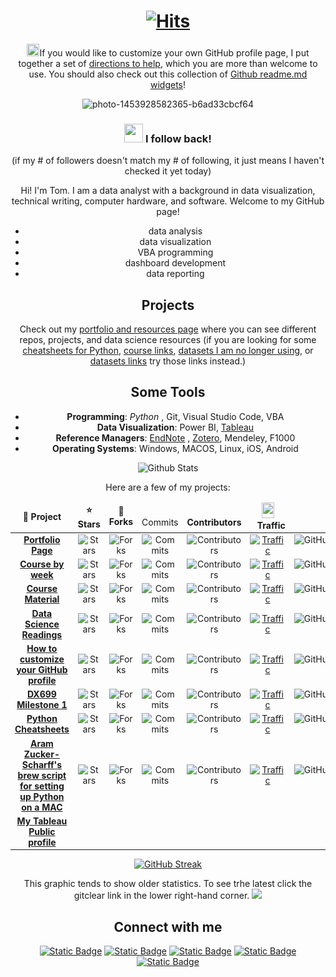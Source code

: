 <!--
// Fullscript:  <script src="https://gist.github.com/ryanlanciaux/3e29e75bd32efee9681c2ab85b99cc6f.js"></script>


// This app initially started from Flavio Copes analytics example
// but diverged quite a bit to generate images as well as track views
// https://flaviocopes.com/count-visits-static-site/

const express = require('express')
const app = express()

// no db - so global var to keep track of count
let counter = 0

function getCountImage(count) {
  // This is not the greatest way for generating an SVG but it'll do for now
  const countArray = count.toString().padStart(6, '0').split('');

  const parts = countArray.reduce((acc, next, index) => `
        ${acc}
        <rect id="Rectangle" fill="#000000" x="${index * 32}" y="0.5" width="29" height="29"></rect>
        <text id="0" font-family="Courier" font-size="24" font-weight="normal" fill="#00FF13">
            <tspan x="${index * 32 + 7}" y="22">${next}</tspan>
        </text>
`, '');
  
  return `<?xml version="1.0" encoding="UTF-8"?>
<svg width="189px" height="30px" viewBox="0 0 189 30" version="1.1" xmlns="http://www.w3.org/2000/svg" xmlns:xlink="http://www.w3.org/1999/xlink">
    <title>Count</title>
    <g id="Page-1" stroke="none" stroke-width="1" fill="none" fill-rule="evenodd">
      ${parts}
    </g>
</svg>
`
}

// get the image
app.get('/count.svg', (req, res) => {
  counter++;
  
  // This helps with GitHub's image cache 
  //   see more: https://rushter.com/counter.svg
  res.set({
  'content-type': 'image/svg+xml',
  'cache-control': 'max-age=0, no-cache, no-store, must-revalidate'
  })
  
  // Send the generated SVG as the result
  res.send(getCountImage(counter));
})

const listener = app.listen(process.env.PORT, () => {
  console.log('Your app is listening on port ' + listener.address().port)
})

The following is a page hits counter which does not seem to be working (I keep it here, so it will continue to count just in case it starts working again):</br> 
[![Hits](https://hits.seeyoufarm.com/api/count/incr/badge.svg?url=https%3A%2F%2Fgithub.com%2Ftzucker02%2F&count_bg=%238E6CC9&title_bg=%23191717&icon=github.svg&icon_color=%23E7E7E7&title=Visitors&edge_flat=false)](https://hits.seeyoufarm.com)
-->


# [![Hits](https://hits.sh/github.com/tzucker02/hits.svg?style=plastis&color=blue&view=today-total&extraCount=512&label=Profile_Views:Today/Total)](https://hits.sh/github.com/tzucker02/hits/)


<!--
# ![](https://komarev.com/ghpvc/?username=tzucker02&color=blueviolet&style=plastic&base=300)

# You are Visitor #:  ![Visitor Count](https://profile-counter.glitch.me/tzucker02/count.svg)
-->
<img src="https://encrypted-tbn0.gstatic.com/images?q=tbn:ANd9GcSGlQXWqbQZJOfxE7MtMvIs9--VPgCp-dHPGA&s" height="20" width="20"></a>If you would like to customize your own GitHub profile page, I put together a set of [directions to help](https://github.com/tzucker02/How-to-customize-your-GitHub-profile/raw/main/profile_customization.pdf), which you are more than welcome to use. You should also check out this collection of [Github readme.md widgets](https://github.com/madushadhanushka/github-readme)!  

<!--
https://hits-app.vercel.app/hits?url=https://github.com/tzucker02/
-->

![photo-1453928582365-b6ad33cbcf64](https://github.com/user-attachments/assets/e08da0b8-2d7f-4ab1-9720-d56df2152932)  

<!--
<img src="https://widgetbite.com/banner?title=Tom%20Zucker-Scharff&subtitle=Data%20Analyst%2C%20Visualizer%20%26%20Dashboard%20developer&backgroundpalette=harvest&fontpalette=twilight&titletransform=none&subtitletransform=rotate" width=100% height=100%/>
-->

### <img src="https://cdn.iconscout.com/icon/free/png-256/free-switch-position-icon-download-in-svg-png-gif-file-formats--users-turnover-employee-replace-tiny-pack-user-interface-icons-3381102.png" height="30" width="30"></a> I follow back!  
(if my # of followers doesn't match my # of following, it just means I haven't checked it yet today)

Hi! I'm Tom.  I am a data analyst with a background in data visualization, technical writing, computer hardware, and software.  Welcome to my GitHub page!

- data analysis
- data visualization
- VBA programming
- dashboard development
- data reporting

## Projects

Check out my [portfolio and resources page](https://github.com/tzucker02/Projects/blob/main/README.md) where you can see different repos, projects, and data science resources (if you are looking for some [cheatsheets for Python](https://github.com/tzucker02/Projects/blob/main/Python%20Cheatsheets.md), [course links](https://github.com/tzucker02/course_material/blob/main/README.md), [datasets I am no longer using](https://github.com/tzucker02/Projects/blob/main/Dataset_Sources.md#datasets-I-am-no-longer-using), or [datasets links](https://github.com/tzucker02/Projects/blob/main/Dataset_Sources.md) try those links instead.)

## Some Tools

<!--  - Websites: [Resume]() , [Personal]() -->
- **Programming**: *Python* , Git, Visual Studio Code, VBA
- **Data Visualization**: Power BI, [Tableau](https://public.tableau.com/app/profile/thomaszuckerscharff/vizzes)
- **Reference Managers**: [EndNote](https://www.endnote.com) , [Zotero](https://www.zotero.org/tcszucker/library), Mendeley, F1000
- **Operating Systems**: Windows, MACOS, Linux, iOS, Android


<!-- Replace the fields below with the information requested. Remember to remove the encapsulating <> characters. -->

![Github Stats](https://github-readme-stats.vercel.app/api?username=tzucker02&count_private=true&show_icons=true&include_all_commits=true)

Here are a few of my projects:
<table>
  <thead align="center">
    <tr border: none;>
      <td><b>📘 Project</b></td>
      <td><b>⭐ Stars</b></td>
      <td><b>🤝 Forks</b></td>
      <td><b><img src="https://cdn.iconscout.com/icon/premium/png-256-thumb/git-commit-4241545-3517850.png" height="15" width="15">&nbsp;&nbsp;</b>    Commits</b></td>
      <td><b><img src="https://cdn-icons-png.freepik.com/256/15452/15452650.png?semt=ais_hybrid" height="15" width="15">      Contributors</b></td>
      <td><b><img src="https://cdn-icons-png.flaticon.com/256/3161/3161694.png" height="25" width="20">&nbsp;&nbsp;&nbsp;Traffic</b></td>
      <td><b><img src="https://raw.githubusercontent.com/pulsecron/pulse/HEAD/pulse.png" height="15" width="15">&nbsp;&nbsp;&nbsp;&nbsp;&nbsp;&nbsp;&nbsp;&nbsp;&nbsp;&nbsp;&nbsp;&nbsp;&nbsp;&nbsp;&nbsp;&nbsp;&nbsp;Created </b></td>
    </tr>
  </thead>
  <body align="center">
    <div align="center">
    <tr>
      <td><a href="https://github.com/tzucker02/Projects" target="_blank"><b>Portfolio Page</b></a></td>
      <td><img alt="Stars" src="https://img.shields.io/github/stars/tzucker02/Projects?style=flat-square&labelColor=343b41"/></td>
      <td><img alt="Forks" src="https://img.shields.io/github/forks/tzucker02/Projects?style=flat-square&labelColor=343b41"/></td>
      <td><img alt="Commits" src="https://img.shields.io/github/commit-activity/t/tzucker02/Projects?style=plastic"</td>
      <td><img alt="Contributors" src="https://img.shields.io/github/contributors/tzucker02/Projects?style=plastic&cacheSeconds=600"</td>
      <td><a href="https://github.com/tzucker02/Projects/graphs/traffic"><img alt="Traffic" src="https://img.shields.io/badge/Traffic-brown?style=plastic&cacheSeconds=600"</a></td>
      <td><img alt="GitHub Created At" src="https://img.shields.io/github/created-at/tzucker02/Projects"></td>
    </tr>
    <tr>
      <td><a href="https://github.com/tzucker02/Course_content_by_week" target="_blank"><b>Course by week</b></a></td>
      <td><img alt="Stars" src="https://img.shields.io/github/stars/tzucker02/Course_content_by_week?style=flat-square&labelColor=343b41"/></td>
      <td><img alt="Forks" src="https://img.shields.io/github/forks/tzucker02/Course_content_by_week?style=flat-square&labelColor=343b41"/></td>
      <td><img alt="Commits" src="https://img.shields.io/github/commit-activity/t/tzucker02/Course_content_by_week?style=plastic"</td>
      <td><img alt="Contributors" src="https://img.shields.io/github/contributors/tzucker02/Course_content_by_week?style=plastic&cacheSeconds=600"</td>
      <td><a href="https://github.com/tzucker02/Course_content_by_week/graphs/traffic"><img alt="Traffic" src="https://img.shields.io/badge/Traffic-brown?style=plastic&cacheSeconds=600"</a></td>  
      <td><img alt="GitHub Created At" src="https://img.shields.io/github/created-at/tzucker02/Course_content_by_week"></td>
    <!--
      <td><img alt="Commits" src="https://img.shields.io/github/commits/tzucker02/Course_content_by_week?style=flat-square&labelColor=343b41"/></td>
    </tr>
    -->    
    <tr>
      <td><a href="https://github.com/tzucker02/course_material"><b>Course Material</b></a></td>
      <td><img alt="Stars" src="https://img.shields.io/github/stars/tzucker02/course_material?style=flat-square&labelColor=343b41"/></td>
      <td><img alt="Forks" src="https://img.shields.io/github/forks/tzucker02/course_material?style=flat-square&labelColor=343b41"/></td>
      <td><img alt="Commits" src="https://img.shields.io/github/commit-activity/t/tzucker02/course_material?style=plastic"</td>
      <td><img alt="Contributors" src="https://img.shields.io/github/contributors/tzucker02/course_material?style=plastic&cacheSeconds=600"</td>
      <td><a href="https://github.com/tzucker02/course_material/graphs/traffic"><img alt="Traffic" src="https://img.shields.io/badge/Traffic-brown?style=plastic&cacheSeconds=600"</a></td>
      <td><img alt="GitHub Created At" src="https://img.shields.io/github/created-at/tzucker02/course_material"></td>
    </tr>
    <tr>
      <td><a href="https://github.com/tzucker02/Data-science-readings"><b>Data Science Readings</b></a></td>
      <td><img alt="Stars" src="https://img.shields.io/github/stars/tzucker02/Data-science-readings?style=flat-square&labelColor=343b41"/></td>
      <td><img alt="Forks" src="https://img.shields.io/github/forks/tzucker02/Data-science-readings?style=flat-square&labelColor=343b41"/></td>
      <td><img alt="Commits" src="https://img.shields.io/github/commit-activity/t/tzucker02/Data-science-readings?style=plastic"</td>
      <td><img alt="Contributors" src="https://img.shields.io/github/contributors/tzucker02/Data-science-readings?style=plastic&cacheSeconds=600"</td>
      <td><a href="https://github.com/tzucker02/Data-science-readings/graphs/traffic"><img alt="Traffic" src="https://img.shields.io/badge/Traffic-brown?style=plastic&cacheSeconds=600"</a></td>
      <td><img alt="GitHub Created At" src="https://img.shields.io/github/created-at/tzucker02/Data-science-readings"></td>
    </tr>
    <tr>
      <td><a href="https://github.com/tzucker02/How-to-customize-your-GitHub-profile"><b>How to customize your GitHub profile</b></a></td>
      <td><img alt="Stars" src="https://img.shields.io/github/stars/tzucker02/How-to-customize-your-GitHub-profile?style=flat-square&labelColor=343b41"/></td>
      <td><img alt="Forks" src="https://img.shields.io/github/forks/tzucker02/How-to-customize-your-GitHub-profile?style=flat-square&labelColor=343b41"/></td>
      <td><img alt="Commits" src="https://img.shields.io/github/commit-activity/t/tzucker02/How-to-customize-your-GitHub-profile?style=plastic"</td>
      <td><img alt="Contributors" src="https://img.shields.io/github/contributors/tzucker02/How-to-customize-your-GitHub-profile?style=plastic&cacheSeconds=600"</td>
      <td><a href="https://github.com/tzucker02/How-to-customize-your-GitHub-profile/graphs/traffic"><img alt="Traffic" src="https://img.shields.io/badge/Traffic-brown?style=plastic&cacheSeconds=600"</a></td>
      <td><img alt="GitHub Created At" src="https://img.shields.io/github/created-at/tzucker02/How-to-customize-your-GitHub-profile"></td>
      <!--
      [insights for customization repo](https://github.com/tzucker02/How-to-customize-your-GitHub-profile/pulse)
      -->
    </tr>
    <tr>
      <td><a href="https://github.com/tzucker02/dx699_milestone1"><b>DX699 Milestone 1</b></a></td>
      <td><img alt="Stars" src="https://img.shields.io/github/stars/tzucker02/dx699_milestone1?style=flat-square&labelColor=343b41"/></td>
      <td><img alt="Forks" src="https://img.shields.io/github/forks/tzucker02/dx699_milestone1?style=flat-square&labelColor=343b41"/></td>
      <td><img alt="Commits" src="https://img.shields.io/github/commit-activity/t/tzucker02/dx699_milestone1?style=plastic"</td>
      <td><img alt="Contributors" src="https://img.shields.io/github/contributors/tzucker02/dx699_milestone1?style=plastic&cacheSeconds=600"</td>
      <td><a href="https://github.com/tzucker02/dx699_milestone1/graphs/traffic"><img alt="Traffic" src="https://img.shields.io/badge/Traffic-brown?style=plastic&cacheSeconds=600"</a></td>
      <td><img alt="GitHub Created At" src="https://img.shields.io/github/created-at/tzucker02/dx699_milestone1"></td>
    </tr>
    <tr>
      <td><a href="https://github.com/tzucker02/Links"><b>Python Cheatsheets</b></a></td>
      <td><img alt="Stars" src="https://img.shields.io/github/stars/tzucker02/Links?style=flat-square&labelColor=343b41"/></td>
      <td><img alt="Forks" src="https://img.shields.io/github/forks/tzucker02/Links?style=flat-square&labelColor=343b41"/></td>
      <td><img alt="Commits" src="https://img.shields.io/github/commit-activity/t/tzucker02/Links?style=plastic"</td>
      <td><img alt="Contributors" src="https://img.shields.io/github/contributors/tzucker02/links?style=plastic&cacheSeconds=600"</td>
      <td><a href="https://github.com/tzucker02/Links/graphs/traffic"><img alt="Traffic" src="https://img.shields.io/badge/Traffic-brown?style=plastic&cacheSeconds=600"</a></td>
      <td><img alt="GitHub Created At" src="https://img.shields.io/github/created-at/tzucker02/Links"></td>
    </tr>
    <tr>
      <td><a href="https://github.com/tzucker/scriptfromAJZS"><b>Aram Zucker-Scharff's brew script for setting up Python on a MAC</b></a></td>
      <td><img alt="Stars" src="https://img.shields.io/github/stars/tzucker02/scriptfromAJZS?style=flat-square&labelColor=343b41"/></td>
      <td><img alt="Forks" src="https://img.shields.io/github/forks/tzucker02/scriptfromAJZS?style=flat-square&labelColor=343b41"/></td>
      <td><img alt="Commits" src="https://img.shields.io/github/commit-activity/t/tzucker02/scriptfromAJZS?style=plastic"</td>
      <td><img alt="Contributors" src="https://img.shields.io/github/contributors/tzucker02/scriptfromAJZS?style=plastic&cacheSeconds=600"</td>
      <td><a href="https://github.com/tzucker02/scriptfromAJZS/graphs/traffic"><img alt="Traffic" src="https://img.shields.io/badge/Traffic-brown?style=plastic&cacheSeconds=600"</a></td>
      <td><img alt="GitHub Created At" src="https://img.shields.io/github/created-at/tzucker02/scriptfromAJZS"></td>
    </tr>
    <tr>
      <td cols=4><a href="https://public.tableau.com/app/profile/thomaszuckerscharff/vizzes" target="_blank"><b>My Tableau Public profile</b></a></td>
    </tr>   
    </div>
  </tbody>
</table>

<!-- other counters 
[![Hits](https://hits.seeyoufarm.com/api/count/incr/badge.svg?url=https%3A%2F%2Flinkedin.com%2Fin%2Fthomaszuckerscharff&count_bg=%2328262B&title_bg=%23055090&icon=linkedin.svg&icon_color=%23CEDCE9&title=LinkedIn&edge_flat=false)](https://hits.seeyoufarm.com)
[![Hits](https://hits.seeyoufarm.com/api/count/incr/badge.svg?url=https%3A%2F%2Ffacebook.com%2Ftzuckerscharff&count_bg=%236D6A72&title_bg=%23468FCD&icon=facebook.svg&icon_color=%23FFFFFF&title=Facebook&edge_flat=false)](https://hits.seeyoufarm.com)
[![Hits](https://hits.seeyoufarm.com/api/count/incr/badge.svg?url=https%3A%2F%2Fdiscord.com%2Fchannels%2Ftomzuckerscharff_98477&count_bg=%236D6A72&title_bg=%23BCCAD7&icon=discord.svg&icon_color=%23101011&title=Discord&edge_flat=false)](https://hits.seeyoufarm.com)

[![GitHub Streak](https://github-readme-streak-stats.herokuapp.com/?user=tzucker02&theme=dark)](https://github.com/tzucker02/github-readme-streak-stats)

![Visitors](https://api.visitorbadge.io/api/visitors?path=https%3A%2F%2Fgithub.com%2Ftzucker02&label=VISITORS&countColor=%23d9e3f0&style=plastic&labelStyle=upper)
-->

[![GitHub Streak](https://streak-stats.demolab.com?user=tzucker02)](https://git.io/streak-stats)

This graphic tends to show older statistics. To see trhe latest click the gitclear link in the lower right-hand corner.
<a href='https://www.gitclear.com/snap_changelogs/c721b538-61fd-4fc9-bf0e-7542e4f046f3' target='_blank'><img src='https://www.gitclear.com/snap_changelogs/c721b538-61fd-4fc9-bf0e-7542e4f046f3.png' /></a>

<!--
[GitHub insights for customization repo](https://github.com/tzucker02/How-to-customize-your-GitHub-profile/pulse)
-->


## Connect with me

[![Static Badge](https://img.shields.io/badge/Thomas%20ZuckerScharff-blue?style=plastic&logo=facebook&logoColor=white&logoSize=auto&labelColor=Blue&color=blue&link=https%3A%2F%2Fwww.facebook.com%2Ftzuckerscharff)](https://www.facebook.com/tzuckerscharff)
[![Static Badge](https://img.shields.io/badge/Thomas%20ZuckerScharff-Black?style=plastic&logo=discord&logoColor=white&logoSize=auto&labelColor=black&color=black&link=https%3A%2F%2Fwww.discord.com%2Fchannels%2Ftomzuckerscharff_98477)](https://discord.com/channels/tomzuckerscharff)
[![Static Badge](https://img.shields.io/badge/IN_Thomas%20ZuckerScharff-blue?style=plastic&logoColor=white&link=https%3A%2F%2Fwww.linkedin.com%2Fin%2Fthomaszuckerscharff)](https://www.linkedin.com/in/thomaszuckerscharff)
[![Static Badge](https://img.shields.io/badge/Thomas%20ZuckerScharff-blue?style=plastic&logo=bluesky&logoColor=white&logoSize=auto&cacheSeconds=https%3A%2F%2Fbsky.app%2Fprofile%2Fnewyorkmyc-tzs.bsky.social)](https://bsky.app/profile/newyorkmyc-tzs.bsky.social)
[![Static Badge](https://img.shields.io/badge/Thomas%20ZuckerScharff-purple?style=plastic&logo=udemy&logoColor=white&link=https%3A%2F%2Fwww.udemy.com%2Fuser%2Fthomas-zucker-scharff%2F)](https://www.udemy.com/user/thomas-zucker-scharff)

<!--
## Hey 👋, This is Thomas Zucker-Scharff
[![Gmail Badge](https://img.shields.io/badge/-tzucker@bu.edu-c14438?style=flat&logo=Gmail&logoColor=white&link=mailto:tzucker@bu.edu)](mailto:tzucker@bu.edu) 
[![Linkedin Badge](https://img.shields.io/badge/-thomaszuckerscharff-0072b1?style=flat&logo=Linkedin&logoColor=white&link=https://www.linkedin.com/in/thomaszuckerscharff/)](https://www.linkedin.com/in/thomaszuckerscharff/) [![Github Badge](https://img.shields.io/badge/-tzucker02-grey?style=flat&logo=github&logoColor=white&link=https://github.com/tzucker02/)](https://www.github.com/tzucker02/) [![Twitter Badge](https://img.shields.io/badge/-cyberdad-00acee?style=flat&logo=twitter&logoColor=white&link=https://twitter.com/cyberdad/)](https://www.twitter.com/cyberdad/) <p align='left'>I am a Data analyst, data visualizer and dashboard developer using Power BI and Tableau for visualizations and Python for analysis.</p>
## Some of my Github Stats
<p align=left> <img src=https://komarev.com/ghpvc/?username=tzucker02 alt=tzucker02 /> </p>

[![Github stats](https://github-readme-stats.vercel.app/api?username=tzucker02&show_icons=true&include_all_commits=true)](https://github.com/tzucker02/github-readme-stats)
[![Top Langs](https://github-readme-stats.vercel.app/api/top-langs/?username=tzucker02&layout=compact)](https://github.com/tzucker02/github-readme-stats)
-->

